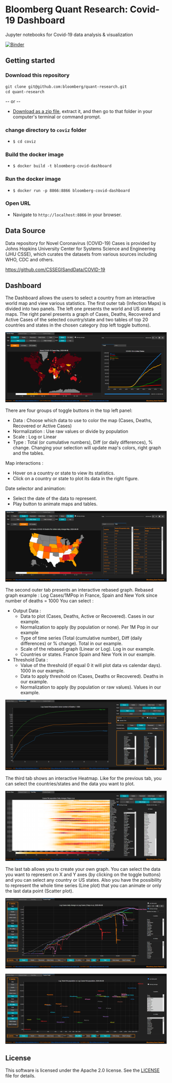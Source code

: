 # Bloomberg Quant Research: Covid-19 Dashboard

Jupyter notebooks for Covid-19 data analysis & visualization

[![Binder](https://mybinder.org/badge_logo.svg)](https://mybinder.org/v2/gh/bloomberg/quant-research/master?urlpath=voila%2Frender%2Fcovid%2Fnotebooks%2FDashboard.ipynb)

## Getting started

### Download this repository

```
git clone git@github.com:bloomberg/quant-research.git
cd quant-research
```

-- or --

- [Download as a zip file](https://github.com/bloomberg/quant-research/archive/master.zip), extract it, and then go to that folder in your computer's terminal or command prompt.

### change directory to `coviz` folder

- `$ cd coviz`

### Build the docker image

- `$ docker build -t bloomberg-covid-dashboard`

### Run the docker image

- `$ docker run -p 8866:8866 bloomberg-covid-dashboard`

### Open URL

- Navigate to `http://localhost:8866` in your browser.

## Data Source

Data repository for Novel Coronavirus (COVID-19) Cases is provided by Johns Hopkins University Center for Systems Science and Engineering (JHU CSSE), which curates the datasets from various sources including WHO, CDC and others.

https://github.com/CSSEGISandData/COVID-19

## Dashboard

The Dashboard allows the users to select a country from an interactive world map and view various statistics. The first outer tab (Infection Maps) is divided into two panels. The left one presents the world and US states maps. The right panel presents a graph of Cases, Deaths, Recovered and Active Cases of the selected country/state and two tables of top 20 countries and states in the chosen category (top left toggle buttons).

![World map and graph](screenshots/World_map_black_theme.PNG)

There are four groups of toggle buttons in the top left panel:

- Data : Choose which data to use to color the map (Cases, Deaths, Recovered or Active Cases)
- Normalization : Use raw values or divide by population
- Scale : Log or Linear
- Type : Total (or cumulative numbers), Diff (or daily differences), % change.
  Changing your selection will update map's colors, right graph and the tables.

Map interactions :

- Hover on a country or state to view its statistics.
- Click on a country or state to plot its data in the right figure.

Date selector and animation:

- Select the date of the data to represent.
- Play button to animate maps and tables.

![US map and tables](screenshots/US_map_black_theme.PNG)

The second outer tab presents an interactive rebased graph.
Rebased graph example : Log Cases/1MPop in France, Spain and New York since number of deaths = 1000
You can select :

- Output Data :
  - Data to plot (Cases, Deaths, Active or Recovered). Cases in our example.
  - Normalization to apply (by population or none). Per 1M Pop in our example
  - Type of time series (Total (cumulative number), Diff (daily differences) or % change). Total in our example.
  - Scale of the rebased graph (Linear or Log). Log in our example.
  - Countries or states. France Spain and New York in our example.
- Threshold Data :
  - Value of the threshold (if equal 0 it will plot data vs calendar days). 1000 in our example.
  - Data to apply threshold on (Cases, Deaths or Recovered). Deaths in our example.
  - Normalization to apply (by population or raw values). Values in our example.

![Rebased graph](screenshots/Rebased_graph_black_theme.PNG)

The third tab shows an interactive Heatmap.
Like for the previous tab, you can select the countries/states and the data you want to plot.

![Heatmap](screenshots/Heatmap_black_theme.PNG)

The last tab allows you to create your own graph. You can select the data you want to represent on X and Y axes (by clicking on the toggle buttons) and you can select any country or US states. Also you have the possibility to represent the whole time series (Line plot) that you can animate or only the last data point (Scatter plot).

![CGraph1](screenshots/Custom_graph_1_black_theme.PNG)

![CGraph2](screenshots/Custom_graph_2_black_theme.PNG)

## License

This software is licensed under the Apache 2.0 license. See the [LICENSE](LICENSE) file
for details.
